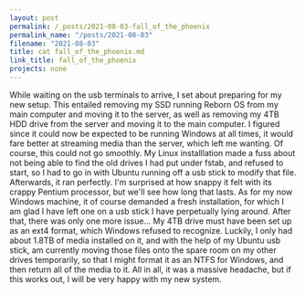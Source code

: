 ```yaml
---
layout: post
permalink: /_posts/2021-08-03-fall_of_the_phoenix
permalink_name: "/posts/2021-08-03"
filename: "2021-08-03"
title: cat fall_of_the_phoenix.md
link_title: fall_of_the_phoenix
projects: none
---
```

While waiting on the usb terminals to arrive, I set about preparing for my new setup. This entailed removing my SSD running Reborn OS from my main computer and moving it to the server, as well as removing my 4TB HDD drive from the server and moving it to the main computer. I figured since it could now be expected to be running Windows at all times, it would fare better at streaming media than the server, which left me wanting.
Of course, this could not go smoothly. My Linux installlation made a fuss about not being able to find the old drives I had put under fstab, and refused to start, so I had to go in with Ubuntu running off a usb stick to modify that file. Afterwards, it ran perfectly. I'm surprised at how snappy it felt with its crappy Pentium processor, but we'll see how long that lasts.
As for my now Windows machine, it of course demanded a fresh installation, for which I am glad I have left one on a usb stick I have perpetually lying around. After that, there was only one more issue...
My 4TB drive must have been set up as an ext4 format, which Windows refused to recognize.
Luckily, I only had about 1.8TB of media installed on it, and with the help of my Ubuntu usb stick, am currently moving those files onto the spare room on my other drives temporarily, so that I might format it as an NTFS for Windows, and then return all of the media to it.
All in all, it was a massive headache, but if this works out, I will be very happy with my new system.